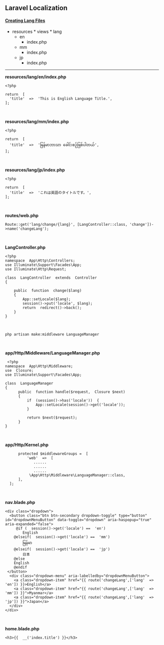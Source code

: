 ## Laravel Localization


#### <u> **Creating Lang Files**</u>

 - resources
			*  views
			*  lang
	 * en
		* index.php
	 * mm
		 * index.php
	 * jp
		* index.php
	 


---

**resources/lang/en/index.php**

    <?php
      
    return  [    
      'title'  =>  'This is English Language Title.',    
    ];

<br>

**resources/lang/mm/index.php**

    <?php
    
    return  [    
      'title'  =>  'မြန်မာဘာသာ ခေါင်းစဉ်ဖြစ်ပါတယ်',    
    ];

<br>

**resources/lang/jp/index.php**

    <?php
    
    return  [    
      'title'  =>  'これは英語のタイトルです。',    
    ];

<br>

**routes/web.php**

    Route::get('lang/change/{lang}', [LangController::class, 'change'])->name('changeLang');
    

<br>

**LangController.php**

    <?php
	namespace  App\Http\Controllers;
	use Illuminate\Support\Facades\App;
	use Illuminate\Http\Request;
	
	class  LangController  extends  Controller
	{
	
		public  function  change($lang)
		{
			App::setLocale($lang);
			session()->put('locale', $lang);	  
			return  redirect()->back();
		}
	}


<br>

    php artisan make:middleware LanguageManager
<br>

**app/Http/Middleware/LanguageManager.php**

   

     <?php    
    namespace  App\Http\Middleware;    
    use  Closure;    
    use Illuminate\Support\Facades\App;
        
    class  LanguageManager   
    {         
	      public  function handle($request,  Closure $next)	    
	      {	    
		      if  (session()->has('locale'))  {	    
			      App::setLocale(session()->get('locale'));	    
		      }
	    
		      return $next($request);	    
	      }	    
    }

<br>

**app/Http/Kernel.php**
	

          protected $middlewareGroups =  [    
		      'web'  =>  [
		    	 ......
				 ......
				 ......
			   \App\Http\Middleware\LanguageManager::class,	    
	      ],   
      ];
<br>

**nav.blade.php**

    
    <div class="dropdown">
      <button class="btn btn-secondary dropdown-toggle" type="button" id="dropdownMenuButton" data-toggle="dropdown" aria-haspopup="true" aria-expanded="false">
		 @if (  session()->get('locale') ==  'en')    
		    English    
	    @elseif(  session()->get('locale') ==  'mm')   
		    မြန်မာ    
	    @elseif(  session()->get('locale') ==  'jp')    
		    日本    
	    @else    
	    English   
	    @endif
     </button>
      <div class="dropdown-menu" aria-labelledby="dropdownMenuButton">
        <a class="dropdown-item" href="{{ route('changeLang',['lang'  =>  'en']) }}>English</a>
        <a class="dropdown-item" href="{{ route('changeLang',['lang'  =>  'mm']) }}">Myanmar</a>
        <a class="dropdown-item" href="{{ route('changeLang',['lang'  =>  'jp']) }}">Japan</a>
      </div>
    </div>
    
<br>

**home.blade.php**

    <h3>{{  __('index.title') }}</h3>


